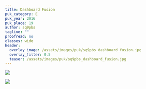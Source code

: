 ```yaml
---
title: Dashboard Fusion
puk_category: E
puk_year: 2016
puk_place: 19
author: sq9pbs
tagline: ""
proofread: no
classes: wide
header:
  overlay_image: /assets/images/puk/sq9pbs_dashboard_fusion.jpg
  overlay_filter: 0.5
  teaser: /assets/images/puk/sq9pbs_dashboard_fusion.jpg
---
```






 



![](assets/data/img/projects/dummy-proj.jpg) 


![](assets/img/work-in-progress.jpg) 







